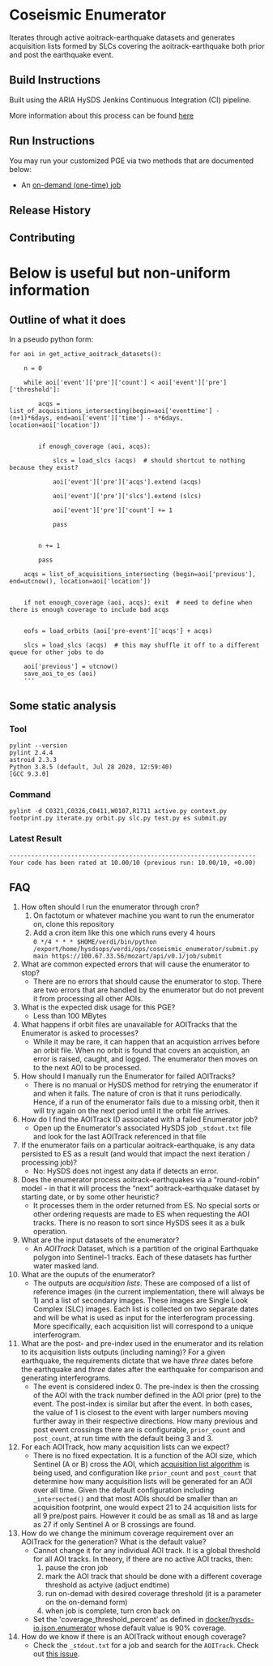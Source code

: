 # Coseismic Enumerator

Iterates through active aoitrack-earthquake datasets and generates acquisition lists formed by SLCs covering the aoitrack-earthquake both prior and post the earthquake event.

## Build Instructions

Built using the ARIA HySDS Jenkins Continuous Integration (CI) pipeline.

More information about this process can be found [here](https://hysds-core.atlassian.net/wiki/spaces/HYS/pages/455114757/Deploy+PGE+s+onto+Cluster)

## Run Instructions

You may run your customized PGE via two methods that are documented below:
- An [on-demand (one-time) job](https://hysds-core.atlassian.net/wiki/spaces/HYS/pages/378601499/Submit+an+On-Demand+Job+in+Facet+Search)


## Release History

## Contributing

#  Below is useful but non-uniform information

## Outline of what it does

In a pseudo python form:

```
for aoi in get_active_aoitrack_datasets():

    n = 0

    while aoi['event']['pre']['count'] < aoi['event']['pre']['threshold']:

        acqs = list_of_acquisitions_intersecting(begin=aoi['eventtime'] - (n+1)*6days, end=aoi['event']['time'] - n*6days, location=aoi['location'])


        if enough_coverage (aoi, acqs):

            slcs = load_slcs (acqs)  # should shortcut to nothing because they exist?

            aoi['event']['pre']['acqs'].extend (acqs)

            aoi['event']['pre']['slcs'].extend (slcs)

            aoi['event']['pre']['count'] += 1

            pass


        n += 1

        pass

    acqs = list_of_acquisitions_intersecting (begin=aoi['previous'], end=utcnow(), location=aoi['location'])


    if not enough_coverage (aoi, acqs): exit  # need to define when there is enough coverage to include bad acqs


    eofs = load_orbits (aoi['pre-event']['acqs'] + acqs)

    slcs = load_slcs (acqs)  # this may shuffle it off to a different queue for other jobs to do
    
    aoi['previous'] = utcnow()
    save_aoi_to_es (aoi)
    '''
```

## Some static analysis

### Tool
```
pylint --version
pylint 2.4.4
astroid 2.3.3
Python 3.8.5 (default, Jul 28 2020, 12:59:40) 
[GCC 9.3.0]
```

### Command
```
pylint -d C0321,C0326,C0411,W0107,R1711 active.py context.py footprint.py iterate.py orbit.py slc.py test.py es submit.py
```

### Latest Result
```
--------------------------------------------------------------------
Your code has been rated at 10.00/10 (previous run: 10.00/10, +0.00)

```


## FAQ

1. How often should I run the enumerator through cron?  
    1. On factotum or whatever machine you want to run the enumerator on, clone this repository
    2. Add a cron item like this one which runs every 4 hours  
        `0 */4 * * * $HOME/verdi/bin/python /export/home/hysdsops/verdi/ops/coseismic_enumerator/submit.py main https://100.67.33.56/mozart/api/v0.1/job/submit`
2. What are common expected errors that will cause the enumerator to stop?  
    - There are no errors that should cause the enumerator to stop. There are two errors that are handled by the enumerator but do not prevent it from processing all other AOIs.
3. What is the expected disk usage for this PGE?  
    - Less than 100 MBytes
4. What happens if orbit files are unavailable for AOITracks that the Enumerator is asked to processes?  
    - While it may be rare, it can happen that an acquistion arrives before an orbit file. When no orbit is found that covers an acquistion, an error is raised, caught, and logged. The enumerator then moves on to the next AOI to be processed.
5. How should I manually run the Enumerator for failed AOITracks?  
    - There is no manual or HySDS method for retrying the enumerator if and when it fails. The nature of cron is that it runs periodically. Hence, if a run of the enumerator fails due to a missing orbit, then it will try again on the next period until it the orbit file arrives.
6. How do I find the AOITrack ID associated with a failed Enumerator job?
    - Open up the Enumerator's associated HySDS job `_stdout.txt` file and look for the last AOITrack referenced in that file
7. If the enumerator fails on a particular aoitrack-earthquake, is any data persisted to ES as a result (and would that impact the next iteration / processing job)?  
    - No: HySDS does not ingest any data if detects an error.
8. Does the enumerator process aoitrack-earthquakes via a “round-robin” model - in that it will process the “next” aoitrack-earthquake dataset by starting date, or by some other heuristic?  
    - It processes them in the order returned from ES. No special sorts or other ordering requests are made to ES when requesting the AOI tracks. There is no reason to sort since HySDS sees it as a bulk operation.
9. What are the input datasets of the enumerator?
    - An *AOITrack* Dataset, which is a partition of the original Earthquake polygon into Sentinel-1 tracks. Each of these datasets has further water masked land.
11. What are the ouputs of the enumerator?
    - The outputs are *acquisition lists*. These are composed of a list of reference images (in the current implementation, there will always be 1) and a list of secondary images. These images are Single Look Complex (SLC) images. Each list is collected on two separate dates and will be what is used as input for the interferogram processing. More specifically, each acquisition list will correspond to a unique interferogram.
12. What are the post- and pre-index used in the enumerator and its relation to its acquisition lists outputs (including naming)? For a given earthquake, the requirements dictate that we have *three* dates before the earthquake and *three* dates after the earthquake for comparison and generating interferograms.  
    - The event is considered index 0. The pre-index is then the crossing of the AOI with the track number defined in the AOI prior (pre) to the event. The post-index is similar but after the event. In both cases, the value of 1 is closest to the event with larger numbers moving further away in their respective directions. How many previous and post event crossings there are is configurable, `prior_count` and `post_count`, at run time with the default being 3 and 3.
14. For each AOITrack, how many acquisition lists can we expect?  
    - There is no fixed expectation. It is a function of the AOI size, which Sentinel (A or B) cross the AOI, which [acquisition list algorithm](https://github.com/aria-jpl/coseismic_enumerator/blob/0874f97c465399ec781b72227ddf7ed46315e93f/slc.py#L201-L205) is being used, and configuration like `prior_count` and `post_count` that determine how many acquisition lists will be generated for an AOI over all time. Given the default configuration including `_intersected()` and that most AOIs should be smaller than an acquisition footprint, one would expect 21 to 24 acquisition lists for all 9 pre/post pairs. However it could be as small as 18 and as large as 27 if only Sentinel A or B crossings are found.
15. How do we change the minimum coverage requirement over an AOITrack for the generation? What is the default value?  
     - Cannot change it for any individual AOI track. It is a global threshold for all AOI tracks. In theory, if there are no active AOI tracks, then:  
         1. pause the cron job
         2. mark the AOI track that should be done with a different coverage threshold as actyive (adjuct endtime)
         3. run on-demad with desired coverage threshold (it is a parameter on the on-demand form)
         4. when job is complete, turn cron back on
     - Set the 'coverage_threshold_percent' as defined in [docker/hysds-io.json.enumerator](https://github.com/aria-jpl/coseismic_enumerator/blob/1a6cd0616505b69d3e5eff935bd89acd233bb434/docker/hysds-io.json.enumerator#L7-L11) whose default value is 90% coverage.
16. How do we know if there is an AOITrack without enough coverage?
    - Check the `_stdout.txt` for a job and search for the `AOITrack`. Check out [this issue](https://github.com/aria-jpl/coseismic_enumerator/issues/21#issue-874874472).
